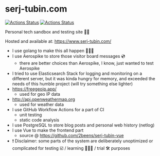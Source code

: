 # serj-tubin.com
[![Actions Status](https://github.com/2beens/serj-tubin-com/workflows/CI/badge.svg)](https://github.com/2beens/serj-tubin-com/actions)
[![Actions Status](https://github.com/2beens/serj-tubin-com/workflows/CodeQL/badge.svg)](https://github.com/2beens/serj-tubin-com/actions)

Personal tech sandbox and testing site 🕵️‍♀️

Hosted and available at: https://www.serj-tubin.com/

* I use golang to make this all happen 👨🏼‍💻
* I use Aerospike to store those visitor board messages 💿
    * there are better choices than Aerospike, I know, just wanted to test Aerospike
* I tried to use Elasticsearch Stack for logging and monitoring on a different server, but it was kinda hungry for memory, and exceeded the needs of this humble project (will try something else lighter)
* https://freegeoip.app/
    * used for geo IP data
* http://api.openweathermap.org
    * used for weather data
* I use GitHub Workflow Actions for a part of CI
    * unit testing
    * static code analysis
* I use PostgreSQL to store blog posts and personal web history (netlog)
* I use Vue to make the frontend part
    * source @ https://github.com/2beens/serj-tubin-vue
* ❗️ Disclaimer: some parts of the system are deliberately unoptimized or complicated for testing ☑️ / learning 👨🏼‍🏫 / trial 🛠 purposes
